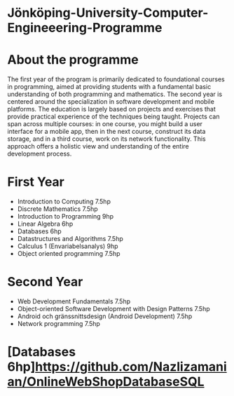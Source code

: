 # Jönköping-University-Computer-Engineeering-Programme

# About the programme
The first year of the program is primarily dedicated to foundational courses in programming, aimed at providing students with a fundamental basic understanding of both programming and mathematics. The second year is centered around the specialization in software development and mobile platforms.
The education is largely based on projects and exercises that provide practical experience of the techniques being taught. Projects can span across multiple courses: in one course, you might build a user interface for a mobile app, then in the next course, construct its data storage, and in a third course, work on its network functionality. This approach offers a holistic view and understanding of the entire development process.

# First Year 

-  Introduction to Computing 7.5hp 
- Discrete Mathematics 7.5hp
- Introduction to Programming 9hp
- Linear Algebra 6hp
- Databases 6hp
- Datastructures and Algorithms 7.5hp
- Calculus 1 (Envariabelsanalys) 9hp
- Object oriented programming 7.5hp 

# Second Year 
-  Web Development Fundamentals 7.5hp
-  Object-oriented Software Development with Design Patterns 7.5hp
-  Android och gränssnittsdesign (Android Development) 7.5hp
-  Network programming 7.5hp


  # [Databases 6hp]https://github.com/Nazlizamanian/OnlineWebShopDatabaseSQL
